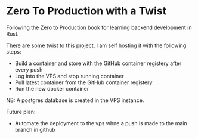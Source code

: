 # Zero To Production with a Twist

Following the Zero to Production book for learning backend development in Rust.

There are some twist to this project, I am self hosting it with the following steps:

- Build a container and store with the GitHub container registery after every push
- Log into the VPS and stop running container
- Pull latest container from the GitHub container registery
- Run the new docker container

NB: A postgres database is created in the VPS instance.

Future plan:

- Automate the deployment to the vps whne a push is made to the main branch in github
